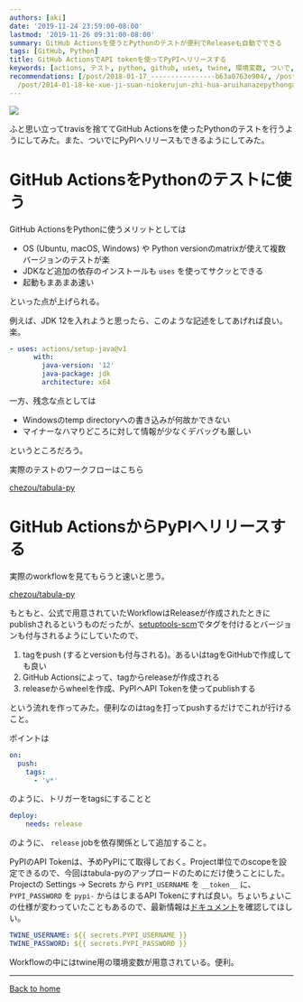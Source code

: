 ```yaml
---
authors: [aki]
date: '2019-11-24 23:59:00-08:00'
lastmod: '2019-11-26 09:31:00-08:00'
summary: GitHub Actionsを使うとPythonのテストが便利でReleaseも自動でできる
tags: [GitHub, Python]
title: GitHub ActionsでAPI tokenを使ってPyPIへリリースする
keywords: [actions, テスト, python, github, uses, twine, 環境変数, ついで, workflow, version]
recommendations: [/post/2018-01-17_----------------b63a0763e904/, /post/2017-08-26_python------------------dc8d8f2fe989/,
  /post/2014-01-18-ke-xue-ji-suan-niokerujun-zhi-hua-aruihanazepythongazhao-shi-nita-yan-yu-nosieawoduo-tuteiruka/]
---
```


![](https://images.unsplash.com/photo-1526379095098-d400fd0bf935?ixlib=rb-1.2.1&q=85&fm=jpg&crop=entropy&cs=srgb)

ふと思い立ってtravisを捨ててGitHub Actionsを使ったPythonのテストを行うようにしてみた。また、ついでにPyPIへリリースもできるようにしてみた。

# GitHub ActionsをPythonのテストに使う

GitHub ActionsをPythonに使うメリットとしては

- OS (Ubuntu, macOS, Windows) や Python versionのmatrixが使えて複数バージョンのテストが楽
- JDKなど追加の依存のインストールも `uses` を使ってサクッとできる
- 起動もまあまあ速い

といった点が上げられる。

例えば、JDK 12を入れようと思ったら、このような記述をしてあげれば良い。楽。

```yaml
- uses: actions/setup-java@v1
      with:
        java-version: '12'
        java-package: jdk
        architecture: x64
```

一方、残念な点としては

- Windowsのtemp directoryへの書き込みが何故かできない
- マイナーなハマりどころに対して情報が少なくデバッグも厳しい

というところだろう。

実際のテストのワークフローはこちら

[chezou/tabula-py](https://github.com/chezou/tabula-py/blob/master/.github/workflows/pythontest.yml)

# GitHub ActionsからPyPIへリリースする

実際のworkflowを見てもらうと速いと思う。

[chezou/tabula-py](https://github.com/chezou/tabula-py/blob/master/.github/workflows/pythonpublish.yml)

もともと、公式で用意されていたWorkflowはReleaseが作成されたときにpublishされるというものだったが、[setuptools-scm](https://pypi.org/project/setuptools-scm/)でタグを付けるとバージョンも付与されるようにしていたので、

1. tagをpush (するとversionも付与される)。あるいはtagをGitHubで作成しても良い
2. GitHub Actionsによって、tagからreleaseが作成される
3. releaseからwheelを作成、PyPIへAPI Tokenを使ってpublishする

という流れを作ってみた。便利なのはtagを打ってpushするだけでこれが行けること。

ポイントは

```yaml
on:
  push:
    tags:
      - 'v*'
```

のように、トリガーをtagsにすることと

```yaml
deploy:
    needs: release
```

のように、 `release` jobを依存関係として追加すること。

PyPIのAPI Tokenは、予めPyPIにて取得しておく。Project単位でのscopeを設定できるので、今回はtabula-pyのアップロードのためにだけ使うことにした。 Projectの Settings → Secrets から `PYPI_USERNAME` を `__token__` に、 `PYPI_PASSWORD` を `pypi-` からはじまるAPI Tokenにすれば良い。ちょいちょいこの仕様が変わっていたこともあるので、最新情報は[ドキュメント](https://pypi.org/help/#apitoken)を確認してほしい。

```yaml
TWINE_USERNAME: ${{ secrets.PYPI_USERNAME }}
TWINE_PASSWORD: ${{ secrets.PYPI_PASSWORD }}
```

Workflowの中にはtwine用の環境変数が用意されている。便利。

---

[Back to home](https://memo.chezo.uno/)